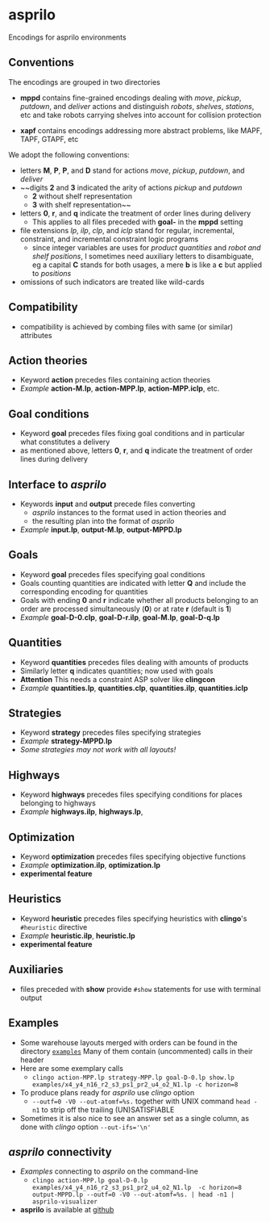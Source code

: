 # asprilo

Encodings for asprilo environments

## Conventions

The encodings are grouped in two directories

  * **mppd** contains fine-grained encodings dealing with *move*, *pickup*, *putdown*, and *deliver*
    actions and distinguish *robots*, *shelves*, *stations*, etc and take robots carrying shelves into account for collision protection
	
  * **xapf** contains encodings addressing more abstract problems, like MAPF, TAPF, GTAPF, etc

We adopt the following conventions:

  * letters **M**, **P**, **P**, and **D** stand for actions *move*, *pickup*, *putdown*, and *deliver*
  * ~~digits **2** and **3** indicated the arity of actions *pickup* and *putdown*
	* **2** without shelf representation
	* **3** with    shelf representation~~
  * letters **0**, **r**, and **q** indicate the treatment of order lines during delivery
	* This applies to all files preceded with **goal-** in the **mppd** setting
  * file extensions *lp*, *ilp*, *clp*, and *iclp* stand for regular, incremental, constraint, and incremental constraint logic programs
	* since integer variables are uses for *product quantities* and *robot and shelf positions*, I sometimes need auxiliary letters to disambiguate,
	  eg a capital **C** stands for both usages, a mere **b** is like a **c** but applied to *positions*
  * omissions of such indicators are treated like wild-cards

## Compatibility

  * compatibility is achieved by combing files with same (or similar) attributes

## Action theories

  * Keyword **action** precedes files containing action theories
  * *Example* **action-M.lp**, **action-MPP.lp**, **action-MPP.iclp**, etc.

## Goal conditions

  * Keyword **goal** precedes files fixing goal conditions and in particular what constitutes a delivery
  * as mentioned above, letters **0**, **r**, and **q** indicate the treatment of order lines during delivery

## Interface to *asprilo*

  * Keywords **input** and **output** precede files converting 
      * *asprilo* instances to the format used in action theories and 
      * the resulting plan into the format of *asprilo*
  * *Example* **input.lp**, **output-M.lp**, **output-MPPD.lp**
  
## Goals

   * Keyword **goal** precedes files specifying goal conditions
   * Goals counting quantities are indicated with letter **Q** and include the corresponding encoding for quantities
   * Goals with ending **0** and **r** indicate whether all products belonging to an order are processed simultaneously (**0**) or at rate **r**
     (default is **1**)
   * *Example* **goal-D-0.clp**, **goal-D-r.ilp**, **goal-M.lp**, **goal-D-q.lp**

## Quantities

   * Keyword **quantities** precedes files dealing with amounts of products
   * Similarly letter **q** indicates quantities; now used with goals
   * **Attention** This needs a constraint ASP solver like **clingcon**
   * *Example* **quantities.lp**,  **quantities.clp**,  **quantities.ilp**,  **quantities.iclp**

## Strategies

   * Keyword **strategy** precedes files specifying strategies
   * *Example* **strategy-MPPD.lp**
   * _Some strategies may not work with all layouts!_
   
## Highways

  * Keyword **highways** precedes files specifying conditions for places belonging to highways
  * *Example* **highways.ilp**, **highways.lp**,

## Optimization

   * Keyword **optimization** precedes files specifying objective functions
   * *Example* **optimization.ilp**,  **optimization.lp**
   * **experimental feature**

## Heuristics

   * Keyword **heuristic** precedes files specifying heuristics with **clingo**'s `#heuristic` directive
   * *Example* **heuristic.ilp**, **heuristic.lp**
   * **experimental feature**

## Auxiliaries

  * files preceded with **show** provide `#show` statements for use with terminal output

## Examples

  * Some warehouse layouts merged with orders can be found in the directory [`examples`](https://github.com/tortinator/asprilo/tree/master/examples)
    Many of them contain (uncommented) calls in their header
  * Here are some exemplary calls
	* `clingo action-MPP.lp strategy-MPP.lp goal-D-0.lp show.lp examples/x4_y4_n16_r2_s3_ps1_pr2_u4_o2_N1.lp -c horizon=8`
  * To produce plans ready for _asprilo_ use *clingo* option 
      * `--outf=0 -V0 --out-atomf=%s.` together with UNIX command `head -n1` to strip off the trailing (UN)SATISFIABLE
  * Sometimes it is also nice to see an answer set as a single column, as done with *clingo* option `--out-ifs='\n'`   
   
## _asprilo_ connectivity

  * *Examples* connecting to _asprilo_ on the command-line
	* `clingo action-MPP.lp goal-D-0.lp examples/x4_y4_n16_r2_s3_ps1_pr2_u4_o2_N1.lp  -c horizon=8 output-MPPD.lp --outf=0 -V0 --out-atomf=%s. | head -n1 | asprilo-visualizer`
  * **asprilo** is available at [github](https://github.com/potassco/asprilo)
